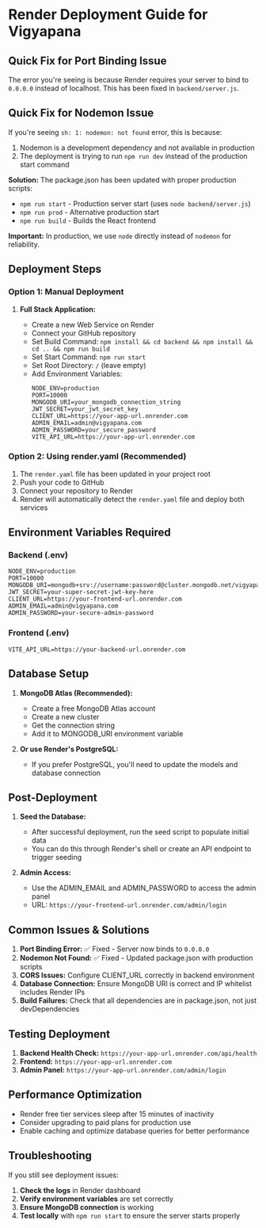 # Render Deployment Guide for Vigyapana

## Quick Fix for Port Binding Issue

The error you're seeing is because Render requires your server to bind to `0.0.0.0` instead of localhost. This has been fixed in `backend/server.js`.

## Quick Fix for Nodemon Issue

If you're seeing `sh: 1: nodemon: not found` error, this is because:

1. Nodemon is a development dependency and not available in production
2. The deployment is trying to run `npm run dev` instead of the production start command

**Solution:** The package.json has been updated with proper production scripts:

- `npm run start` - Production server start (uses `node backend/server.js`)
- `npm run prod` - Alternative production start
- `npm run build` - Builds the React frontend

**Important:** In production, we use `node` directly instead of `nodemon` for reliability.

## Deployment Steps

### Option 1: Manual Deployment

1. **Full Stack Application:**

   - Create a new Web Service on Render
   - Connect your GitHub repository
   - Set Build Command: `npm install && cd backend && npm install && cd .. && npm run build`
   - Set Start Command: `npm run start`
   - Set Root Directory: `/` (leave empty)
   - Add Environment Variables:
     ```
     NODE_ENV=production
     PORT=10000
     MONGODB_URI=your_mongodb_connection_string
     JWT_SECRET=your_jwt_secret_key
     CLIENT_URL=https://your-app-url.onrender.com
     ADMIN_EMAIL=admin@vigyapana.com
     ADMIN_PASSWORD=your_secure_password
     VITE_API_URL=https://your-app-url.onrender.com
     ```

### Option 2: Using render.yaml (Recommended)

1. The `render.yaml` file has been updated in your project root
2. Push your code to GitHub
3. Connect your repository to Render
4. Render will automatically detect the `render.yaml` file and deploy both services

## Environment Variables Required

### Backend (.env)

```env
NODE_ENV=production
PORT=10000
MONGODB_URI=mongodb+srv://username:password@cluster.mongodb.net/vigyapana
JWT_SECRET=your-super-secret-jwt-key-here
CLIENT_URL=https://your-frontend-url.onrender.com
ADMIN_EMAIL=admin@vigyapana.com
ADMIN_PASSWORD=your-secure-admin-password
```

### Frontend (.env)

```env
VITE_API_URL=https://your-backend-url.onrender.com
```

## Database Setup

1. **MongoDB Atlas (Recommended):**

   - Create a free MongoDB Atlas account
   - Create a new cluster
   - Get the connection string
   - Add it to MONGODB_URI environment variable

2. **Or use Render's PostgreSQL:**
   - If you prefer PostgreSQL, you'll need to update the models and database connection

## Post-Deployment

1. **Seed the Database:**

   - After successful deployment, run the seed script to populate initial data
   - You can do this through Render's shell or create an API endpoint to trigger seeding

2. **Admin Access:**
   - Use the ADMIN_EMAIL and ADMIN_PASSWORD to access the admin panel
   - URL: `https://your-frontend-url.onrender.com/admin/login`

## Common Issues & Solutions

1. **Port Binding Error:** ✅ Fixed - Server now binds to `0.0.0.0`
2. **Nodemon Not Found:** ✅ Fixed - Updated package.json with production scripts
3. **CORS Issues:** Configure CLIENT_URL correctly in backend environment
4. **Database Connection:** Ensure MongoDB URI is correct and IP whitelist includes Render IPs
5. **Build Failures:** Check that all dependencies are in package.json, not just devDependencies

## Testing Deployment

1. **Backend Health Check:** `https://your-app-url.onrender.com/api/health`
2. **Frontend:** `https://your-app-url.onrender.com`
3. **Admin Panel:** `https://your-app-url.onrender.com/admin/login`

## Performance Optimization

- Render free tier services sleep after 15 minutes of inactivity
- Consider upgrading to paid plans for production use
- Enable caching and optimize database queries for better performance

## Troubleshooting

If you still see deployment issues:

1. **Check the logs** in Render dashboard
2. **Verify environment variables** are set correctly
3. **Ensure MongoDB connection** is working
4. **Test locally** with `npm run start` to ensure the server starts properly
